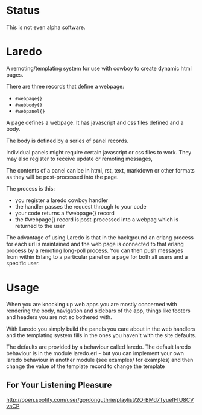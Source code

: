Status
======

This is not even alpha software.

Laredo
======

A remoting/templating system for use with cowboy to create dynamic html pages.

There are three records that define a webpage:
* ``#webpage{}``
* ``#webbody{}``
* ``#webpanel{}``

A page defines a webpage. It has javascript and css files defined and a body.

The body is defined by a series of panel records.

Individual panels might require certain javascript or css files to work. They may also register to receive update or remoting messages,

The contents of a panel can be in html, rst, text, markdown or other formats as they will be post-processed into the page.

The process is this:
* you register a laredo cowboy handler
* the handler passes the request through to your code
* your code returns a #webpage{} record
* the #webpage{} record is post-processed into a webpag which is returned to the user

The advantage of using Laredo is that in the background an erlang process for each url is maintained and the web page is connected to that erlang process by a remoting long-poll process. You can then push messages from within Erlang to a particular panel on a page for both all users and a specific user.

Usage
=====

When you are knocking up web apps you are mostly concerned with rendering the body, navigation and sidebars of the app, things like footers and headers you are not so bothered with.

With Laredo you simply build the panels you care about in the web handlers and the templating system fills in the ones you haven't with the site defaults.

The defaults are provided by a behaviour called laredo. The default laredo behaviour is in the module laredo.erl - but you can implement your own laredo behaviour in another module (see examples/ for examples) and then change the value of the template record to change the template

For Your Listening Pleasure
---------------------------

http://open.spotify.com/user/gordonguthrie/playlist/2OrBMd7TyuefFfU8CVvaCP